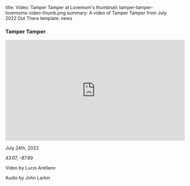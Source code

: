 title: Video: Tamper Tamper at Lovemom's
thumbnail: tamper-tamper-lovemoms-video-thumb.png
summary: A video of Tamper Tamper from July 2022 Out There 
template: news

### Tamper Tamper

<iframe width="560" height="315" src="https://www.youtube.com/embed/lEzl6lCPmm4" title="YouTube video player" frameborder="0" allow="accelerometer; autoplay; clipboard-write; encrypted-media; gyroscope; picture-in-picture; web-share" allowfullscreen></iframe>

July 24th, 2022

43.07, -87.89

Video by Lucio Arellano

Audio by John Larkin
